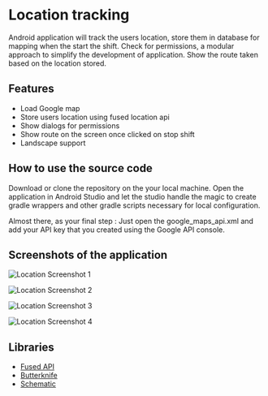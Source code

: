 # Location tracking

Android application will track the users location, store them in database for mapping when the start the shift. Check for permissions, a modular approach to simplify the development of application. Show the route taken based on the location stored.

## Features

* Load Google map
* Store users location using fused location api
* Show dialogs for permissions
* Show route on the screen once clicked on stop shift
* Landscape support

## How to use the source code

Download or clone the repository on the your local machine. Open the application in Android Studio and let the studio handle the magic to create gradle wrappers and other gradle scripts necessary for local configuration.

Almost there, as your final step : Just open the google_maps_api.xml and add your API key that you created using the Google API console.

## Screenshots of the application

![Location Screenshot 1](https://github.com/dilipkumar4813/LocationTracking/blob/master/snapshots/device-2017-05-24-230900.png)

![Location Screenshot 2](https://github.com/dilipkumar4813/LocationTracking/blob/master/snapshots/device-2017-05-24-230838.png)

![Location Screenshot 3](https://github.com/dilipkumar4813/LocationTracking/blob/master/snapshots/device-2017-05-24-215956.png)

![Location Screenshot 4](https://github.com/dilipkumar4813/LocationTracking/blob/master/snapshots/device-2017-05-24-220101.png)

## Libraries

* [Fused API](https://developers.google.com/android/reference/com/google/android/gms/location/FusedLocationProviderApi)
* [Butterknife](http://jakewharton.github.io/butterknife/)
* [Schematic](https://github.com/SimonVT/schematic)
